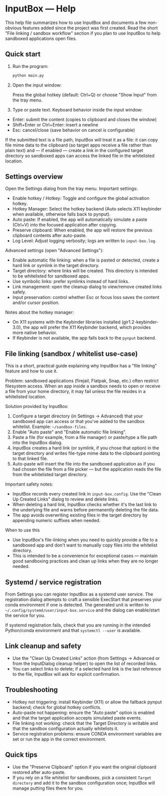 # InputBox — Help

This help file summarizes how to use InputBox and documents a few non-obvious features added since the project was first created. Read the short "File linking / sandbox workflow" section if you plan to use InputBox to help sandboxed applications open files.

## Quick start

1. Run the program:

   ```bash
   python main.py
   ```

2. Open the input window:

   Press the global hotkey (default: Ctrl+Q) or choose "Show Input" from the tray menu.

3. Type or paste text. Keyboard behavior inside the input window:

- Enter: submit the content (copies to clipboard and closes the window)
- Shift+Enter or Ctrl+Enter: insert a newline
- Esc: cancel/close (save behavior on cancel is configurable)

If the submitted text is a file path, InputBox will treat it as a file: it can copy file mime data to the clipboard (so target apps receive a file rather than plain text) and — if enabled — create a link in the configured target directory so sandboxed apps can access the linked file in the whitelisted location.

## Settings overview

Open the Settings dialog from the tray menu. Important settings:

- Enable hotkey / Hotkey: Toggle and configure the global activation hotkey.
- Hotkey Manager: Select the hotkey backend (Auto selects X11 keybinder when available, otherwise falls back to pynput).
- Auto paste: If enabled, the app will automatically simulate a paste (Ctrl+V) into the focused application after copying.
- Preserve clipboard: When enabled, the app will restore the previous clipboard contents after auto-paste.
- Log Level: Adjust logging verbosity; logs are written to `input-box.log`.

Advanced settings (open "Advanced Settings"):

- Enable automatic file linking: when a file is pasted or detected, create a hard link or symlink in the target directory.
- Target directory: where links will be created. This directory is intended to be whitelisted for sandboxed apps.
- Use symbolic links: prefer symlinks instead of hard links.
- Link management: open the cleanup dialog to view/remove created links safely.
- Input preservation: control whether Esc or focus loss saves the content and/or cursor position.

Notes about the hotkey manager:

- On X11 systems with the Keybinder libraries installed (gir1.2-keybinder-3.0), the app will prefer the X11 Keybinder backend, which provides more native behavior.
- If Keybinder is not available, the app falls back to the `pynput` backend.

## File linking (sandbox / whitelist use-case)

This is a short, practical guide explaining why InputBox has a "file linking" feature and how to use it.

Problem: sandboxed applications (firejail, Flatpak, Snap, etc.) often restrict filesystem access. When an app inside a sandbox needs to open or receive a file from your home directory, it may fail unless the file resides in a whitelisted location.

Solution provided by InputBox:

1. Configure a target directory (in Settings → Advanced) that your sandboxed app can access or that you've added to the sandbox whitelist. Example: `~/sandbox-files`.
2. Enable "Auto paste" and "Enable automatic file linking".
3. Paste a file (for example, from a file manager) or paste/type a file path into the InputBox dialog.
4. InputBox creates a hard link (or symlink, if you chose that option) in the target directory and writes file-type mime data to the clipboard pointing to that linked file.
5. Auto-paste will insert the file into the sandboxed application as if you had chosen the file from a file picker — but the application reads the file from the whitelisted target directory.

Important safety notes:

- InputBox records every created link in `input-box.config`. Use the "Clean Up Created Links" dialog to review and delete links.
- When deleting a hard link, InputBox checks whether it's the last link to the underlying file and warns before permanently deleting the file data.
- The app avoids overwriting existing files in the target directory by appending numeric suffixes when needed.

When to use this

- Use InputBox's file-linking when you need to quickly provide a file to a sandboxed app and don't want to manually copy files into the whitelist directory.
- This is intended to be a convenience for exceptional cases — maintain good sandboxing practices and clean up links when they are no longer needed.

## Systemd / service registration

From Settings you can register InputBox as a systemd user service. The registration dialog attempts to craft a sensible ExecStart that preserves your conda environment if one is detected. The generated unit is written to `~/.config/systemd/user/input-box.service` and the dialog can enable/start the service for you.

If systemd registration fails, check that you are running in the intended Python/conda environment and that `systemctl --user` is available.

## Link cleanup and safety

- Use the "Clean Up Created Links" action (from Settings → Advanced or from the InputDialog cleanup helper) to open the list of recorded links.
- You can select links to delete; if a selected hard link is the last reference to the file, InputBox will ask for explicit confirmation.

## Troubleshooting

- Hotkey not triggering: install Keybinder (X11) or allow the fallback pynput backend; check for global hotkey conflicts.
- Auto-paste not happening: ensure the "Auto paste" option is enabled and that the target application accepts simulated paste events.
- File linking not working: check that the Target Directory is writable and that the sandbox configuration actually whitelists it.
- Service registration problems: ensure CONDA environment variables are set or run the app in the correct environment.

## Quick tips

- Use the "Preserve Clipboard" option if you want the original clipboard restored after auto-paste.
- If you rely on a file whitelist for sandboxes, pick a consistent `Target directory` and add it to the sandbox configuration once; InputBox will manage putting files there for you.
